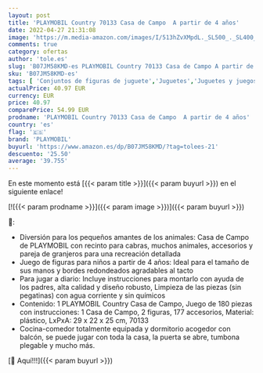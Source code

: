 ```yaml
---
layout: post
title: 'PLAYMOBIL Country 70133 Casa de Campo  A partir de 4 años'
date: 2022-04-27 21:31:08
image: 'https://m.media-amazon.com/images/I/513hZvXMpdL._SL500_._SL400_.jpg'
comments: true
category: ofertas
author: 'tole.es'
slug: 'B07JM58KMD-es PLAYMOBIL Country 70133 Casa de Campo A partir de 4 años'
sku: 'B07JM58KMD-es'
tags: [ 'Conjuntos de figuras de juguete','Juguetes','Juguetes y juegos','Muñecos y figuras','playmobil','🇪🇸', ]
actualPrice: 40.97 EUR
currency: EUR
price: 40.97
comparePrice: 54.99 EUR
prodname: 'PLAYMOBIL Country 70133 Casa de Campo  A partir de 4 años'
country: 'es'
flag: '🇪🇸'
brand: 'PLAYMOBIL'
buyurl: 'https://www.amazon.es/dp/B07JM58KMD/?tag=tolees-21'
descuento: '25.50'
average: '39.755'
---
```


En este momento está [{{< param title >}}]({{< param buyurl >}}) en el siguiente enlace!

[![{{< param prodname >}}]({{< param image >}})]({{< param buyurl >}})

🔎:

- Diversión para los pequeños amantes de los animales: Casa de Campo de PLAYMOBIL con recinto para cabras, muchos animales, accesorios y pareja de granjeros para una recreación detallada
- Juego de figuras para niños a partir de 4 años: Ideal para el tamaño de sus manos y bordes redondeados agradables al tacto
- Para jugar a diario: Incluye instrucciones para montarlo con ayuda de los padres, alta calidad y diseño robusto, Limpieza de las piezas (sin pegatinas) con agua corriente y sin químicos
- Contenido: 1 PLAYMOBIL Country Casa de Campo, Juego de 180 piezas con instrucciones: 1 Casa de Campo, 2 figuras, 177 accesorios, Material: plástico, LxPxA: 29 x 22 x 25 cm, 70133
- Cocina-comedor totalmente equipada y dormitorio acogedor con balcón, se puede jugar con toda la casa, la puerta se abre, tumbona plegable y mucho más.

[🛒 Aquí!!!]({{< param buyurl >}})
